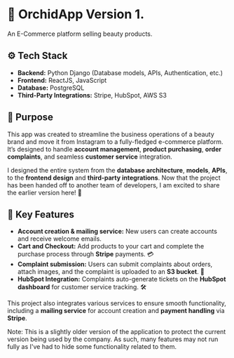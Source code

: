 # 🌺 OrchidApp Version 1. 
An E-Commerce platform selling beauty products.

## ⚙️ Tech Stack
- **Backend:** Python Django (Database models, APIs, Authentication, etc.)
- **Frontend:** ReactJS, JavaScript
- **Database:** PostgreSQL
- **Third-Party Integrations:** Stripe, HubSpot, AWS S3

## 🌟 Purpose
This app was created to streamline the business operations of a beauty brand and move it from Instagram to a fully-fledged e-commerce platform. It’s designed to handle **account management**, **product purchasing**, **order complaints**, and seamless **customer service** integration. 

I designed the entire system from the **database architecture**, **models**, **APIs**, to the **frontend design** and **third-party integrations**. Now that the project has been handed off to another team of developers, I am excited to share the earlier version here! 🎉

## 🚀 Key Features
- **Account creation & mailing service:** New users can create accounts and receive welcome emails.
- **Cart and Checkout:** Add products to your cart and complete the purchase process through **Stripe** payments. 💳
- **Complaint submission:** Users can submit complaints about orders, attach images, and the complaint is uploaded to an **S3 bucket**. 🚚
- **HubSpot Integration:** Complaints auto-generate tickets on the **HubSpot dashboard** for customer service tracking. 🛠️

This project also integrates various services to ensure smooth functionality, including a **mailing service** for account creation and **payment handling** via **Stripe**.

Note: This is a slightly older version of the application to protect the current version being used by the company. As such, many features may not run fully as I've had to hide some functionality related to them.
